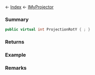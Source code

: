 ← [Index](Api-Index) ← [IMyProjector](Sandbox.ModAPI.Ingame.IMyProjector)

### Summary

```csharp
public virtual int ProjectionRotY { ; }
```

### Returns

### Example

### Remarks

